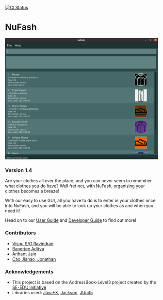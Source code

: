 [![CI Status](https://github.com/AY2021S2-CS2103T-T12-1/tp/workflows/Java%20CI/badge.svg)](https://github.com/AY2021S2-CS2103T-T12-1/tp/actions)

# NuFash

![Ui](docs/images/Ui.png)

### Version 1.4
Are your clothes all over the place, and you can never seem to remember what clothes you do have? Well fret not,
with NuFash, organising your clothes becomes a breeze!<br>

With our easy to use GUI, all you have to do is to enter in your clothes once into NuFash, and you will be able to
look up your clothes as and when you need it!<br>

Head on to our [User Guide](https://github.com/AY2021S2-CS2103T-T12-1/tp/blob/master/docs/UserGuide.md) and [Developer Guide](https://github.com/AY2021S2-CS2103T-T12-1/tp/blob/master/docs/DeveloperGuide.md) to find out more!

### Contributors
- [Visnu S/O Ravindran](https://github.com/VisnuRavi/)
- [Banerjee Aditya](https://github.com/adidoesnt)
- [Arihant Jain](https://github.com/arihantjain97)
- [Cao Jiahao, Jonathan](https://github.com/Jonathan-Cao)
  <br>

### Acknowledgements
* This project is based on the AddressBook-Level3 project created by the [SE-EDU initiative](https://se-education.org)
* Libraries used: [JavaFX](https://openjfx.io/), [Jackson](https://github.com/FasterXML/jackson), [JUnit5](https://github.com/junit-team/junit5)

